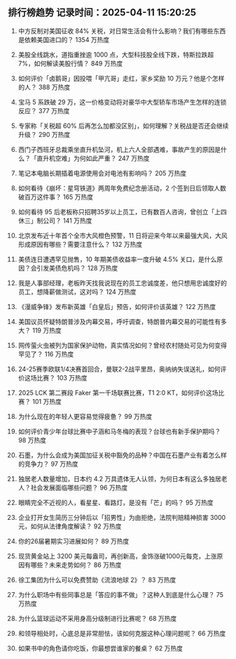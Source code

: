 
## 排行榜趋势 记录时间：2025-04-11 15:20:25
  
  1. 中方反制对美国征收 84% 关税，对日常生活会有什么影响？我们有哪些东西是依赖美国进口的？ 1354 万热度
    
  2. 美股全线跳水，道指重挫逾 1000 点，大型科技股全线下跌，特斯拉跌超 7%，如何解读美股行情？ 849 万热度
    
  3. 如何评价「卤鹅哥」因投喂「甲亢哥」走红，家乡奖励 10 万元？他是个怎样的人？ 388 万热度
    
  4. 宝马 5 系跌破 29 万，这一价格变动将对豪华中大型轿车市场产生怎样的连锁反应？ 377 万热度
    
  5. 专家称「关税超 60% 后再怎么加都没区别」，如何理解？关税战是否还会继续升级？ 290 万热度
    
  6. 西门子西班牙总裁乘坐直升机坠河，机上六人全部遇难，事故产生的原因是什么？「直升机空难」为何如此严重？ 247 万热度
    
  7. 笔记本电脑长期插着电源使用会对电池有影响吗？ 205 万热度
    
  8. 如何看待《崩坏：星穹铁道》两周年免费纪念册活动，2 个签到日后领取人数破百万这件事？ 165 万热度
    
  9. 如何看待 95 后老板称只招聘35岁以上员工，已有数百人咨询，曾创立「上四休三」制公司？ 141 万热度
    
  10. 北京发布近十年首个全市大风橙色预警，11 日将迎来今年以来最强大风，大风形成原因有哪些？需要注意什么？ 132 万热度
    
  11. 美债连日遭遇罕见抛售，10 年期美债收益率一度升破 4.5% 关口，是什么原因？会引发美债危机吗？ 128 万热度
    
  12. 我是人事部经理，老板昨天找我说现在的员工忠诚度差，他只想用忠诚度好的员工，想降薪做测试，这对吗？ 124 万热度
    
  13. 《漫威争锋》发布新英雄「白皇后」预告，如何评价该英雄？ 122 万热度
    
  14. 美国议员怀疑特朗普涉及内幕交易，呼吁调查，特朗普内幕交易的可能性有多大？ 119 万热度
    
  15. 网传萤火虫被列为国家保护动物，真实情况如何？曾经农村随处可见为何变得罕见了？ 116 万热度
    
  16. 24-25赛季欧联1/4决赛首回合，曼联2-2战平里昂，奥纳纳失误送礼，如何评价这场比赛？ 103 万热度
    
  17. 2025 LCK 第二赛段 Faker 第一千场联赛比赛，T1 2:0 KT，如何评价这场比赛？ 101 万热度
    
  18. 为什么现在的年轻人更容易觉得疲惫？ 99 万热度
    
  19. 如何评价青少年台球比赛中子涵和马冬梅的表现？台球也有新手保护期吗？ 98 万热度
    
  20. 石墨，为什么会成为美国加征关税中豁免的品种？中国在石墨产业有着怎么样的竞争力？ 97 万热度
    
  21. 独居老人数量增加，日本约 4.2 万具遗体无人认领，为何日本有这么多独居老人？社会发展面临哪些问题？ 96 万热度
    
  22. 眼睛完全不近视的人，看星星、看路灯，是没有「芒」的吗？ 95 万热度
    
  23. 企业打开女生简历三分钟后以「招男性」为由拒绝，法院判赔精神损害 3000 元，如何从法律角度解读？ 92 万热度
    
  24. 你的26届暑期实习进展如何？ 89 万热度
    
  25. 现货黄金站上 3200 美元每盎司，再创新高，金饰涨破1000元每克，上涨原因有哪些？未来走势如何？ 86 万热度
    
  26. 徐工集团为什么可以免费赞助《流浪地球 2》？ 83 万热度
    
  27. 为什么职场中有些同事总是「答应的事不做」？这种人到底是什么心理？ 75 万热度
    
  28. 为什么篮球运动不采用身高分级制进行比赛呢？ 68 万热度
    
  29. 和领导相处时，心底总是非常胆怯，该如何克服这种心理问题呢？ 66 万热度
    
  30. 如果书中的角色请你吃饭，你最想尝谁家的餐桌？ 62 万热度
    